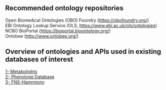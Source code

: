 ## Recommended ontology repositories
Open Biomedical Ontologies (OBO) Foundry (https://obofoundry.org/)<br/>
EBI Ontology Lookup Service (OLS, https://www.ebi.ac.uk/ols/ontologies)<br/>
NCBO BioPortal (https://bioportal.bioontology.org/)<br/>
Ontobee (http://www.ontobee.org/)

## Overview of ontologies and APIs used in existing databases of interest
[1- Metabolights](https://github.com/elixir-europe/biohackathon-projects-2022/blob/main/1/sources/APIs.md)<br/>
[2- Phenotype Database](https://github.com/elixir-europe/biohackathon-projects-2022/tree/main/1/sources/dbnp)<br/>
[3- FNS-Hamrmony](https://github.com/elixir-europe/biohackathon-projects-2022/tree/main/1/sources/fns-harmony)

